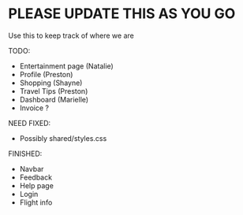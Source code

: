 # PLEASE UPDATE THIS AS YOU GO

Use this to keep track of where we are

TODO:
- Entertainment page (Natalie)
- Profile (Preston)
- Shopping (Shayne)
- Travel Tips (Preston)
- Dashboard (Marielle)
- Invoice ?

NEED FIXED:
- Possibly shared/styles.css

FINISHED:
- Navbar
- Feedback
- Help page
- Login
- Flight info
